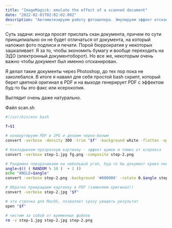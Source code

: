 ```yaml
---
title: "ImageMagick: emulate the effect of a scanned document"
date: "2022-02-01T02:02:02.00Z"
description: "Автоматизируем работу фотошопера. Эмулируем эффект отсканированного PDF документа"
---
```


Суть задачи: иногда просят прислать скан документа, причем по сути принципиально он не будет отличаться от документа, на который наложил фото подписи и печати.
Порой бюррократия у некоторых зашкаливает. Я за то, чтобы экономить бумагу и вообще переходить на ЭДО (электронный документоборот).
Но все же, некоторым очень важно чтобы документ был именно отсканирован.

Я делал такие документы через Photoshop, до тех пор пока не заколебался. В итоге я наваял для себя простой bash скрипт, который берет цветной оригинал в PDF и на выходе генерирует PDF с эффектом буд-то бы это факс или ксерокопия.

Выглядит очень даже натурально.


Файл scan.sh

```bash
#!/usr/bin/env bash

f=$1

# конвертируем PDF в JPG и делаем черно-белым
convert -verbose -density 300 -trim "$f" -background white -flatten -quality 100 -type Grayscale step-1.jpg

# Накладываем прозрачную картинку - эффект шумов и помех от ксерокса
convert -verbose step-1.jpg fg.png -composite step-2.png

# Рандомно поворачиваем на небольшой угол, буд-то бы документ криво лежал в сканере
angle=$(( ( RANDOM % 10 )  + 1 ))
echo "ANGLE=$angle"
convert -verbose step-2.png -background '#000000' -rotate 0.$angle step-2.jpg

# Обратно превращаем картинку в PDF (заменяем оригинал!)
convert -verbose step-2.jpg "$f"

# эта строчка для MacOS, позволяет сразу увидеть результат
open "$f"

# чистим за собой от временных файлов
rm -v step-1.jpg step-2.jpg step-2.png
```


